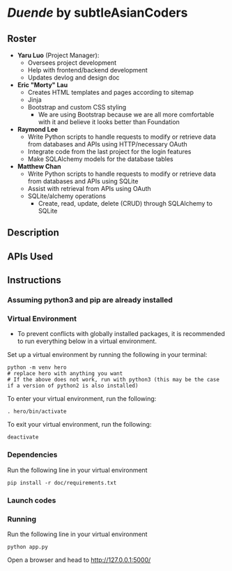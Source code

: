 # _Duende_ by subtleAsianCoders

## Roster

- **Yaru Luo** (Project Manager):
  - Oversees project development
  - Help with frontend/backend development
  - Updates devlog and design doc
- **Eric "Morty" Lau**
  - Creates HTML templates and pages according to sitemap 
  - Jinja
  - Bootstrap and custom CSS styling 
    - We are using Bootstrap because we are all more comfortable with it and believe it looks better than Foundation
- **Raymond Lee**
  - Write Python scripts to handle requests to modify or retrieve data from databases and APIs using HTTP/necessary OAuth 
  - Integrate code from the last project for the login features
  - Make SQLAlchemy models for the database tables
- **Matthew Chan**
  - Write Python scripts to handle requests to modify or retrieve data from databases and APIs using SQLite
  - Assist with retrieval from APIs using OAuth
  - SQLite/alchemy operations
    - Create, read, update, delete (CRUD) through SQLAlchemy to SQLite

## Description

## APIs Used

## Instructions

### Assuming python3 and pip are already installed

### Virtual Environment

- To prevent conflicts with globally installed packages, it is recommended to run everything below in a virtual environment.

Set up a virtual environment by running the following in your terminal:

```shell
python -m venv hero
# replace hero with anything you want
# If the above does not work, run with python3 (this may be the case if a version of python2 is also installed)
```

To enter your virtual environment, run the following:

```shell
. hero/bin/activate
```

To exit your virtual environment, run the following:

```shell
deactivate
```

### Dependencies

Run the following line in your virtual environment

```shell
pip install -r doc/requirements.txt
```

### Launch codes

### Running

Run the following line in your virtual environment

```shell
python app.py
```

Open a browser and head to <http://127.0.0.1:5000/>
